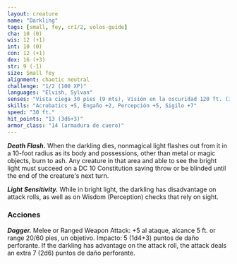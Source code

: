 ```yaml
---
layout: creature
name: "Darkling"
tags: [small, fey, cr1/2, volos-guide]
cha: 10 (0)
wis: 12 (+1)
int: 10 (0)
con: 12 (+1)
dex: 16 (+3)
str: 9 (-1)
size: Small fey
alignment: chaotic neutral
challenge: "1/2 (100 XP)"
languages: "Elvish, Sylvan"
senses: "Vista ciega 30 pies (9 mts), Visión en la oscuridad 120 ft. (36 mts)"
skills: "Acrobatics +5, Engaño +2, Percepción +5, Sigilo +7"
speed: "30 ft."
hit_points: "13 (3d6+3)"
armor_class: "14 (armadura de cuero)"
---
```


***Death Flash.*** When the darkling dies, nonmagical light flashes out from it in a 10-foot radius as its body and possessions, other than metal or magic objects, burn to ash. Any creature in that area and able to see the bright light must succeed on a DC 10 Constitution saving throw or be blinded until the end of the creature's next turn.

***Light Sensitivity.*** While in bright light, the darkling has disadvantage on attack rolls, as well as on Wisdom (Perception) checks that rely on sight.

### Acciones

***Dagger.*** Melee or Ranged Weapon Attack: +5 al ataque, alcance 5 ft. or range 20/60 pies, un objetivo. Impacto: 5 (1d4+3) puntos de daño perforante. If the darkling has advantage on the attack roll, the attack deals an extra 7 (2d6) puntos de daño perforante.